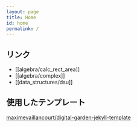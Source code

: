 ```yaml
---
layout: page
title: Home
id: home
permalink: /
---
```


## リンク
- [[algebra/calc_rect_area]]
- [[algebra/complex]]
- [[data_structures/dsu]]

## 使用したテンプレート
[maximevaillancourt/digital-garden-jekyll-template](https://github.com/maximevaillancourt/digital-garden-jekyll-template)
